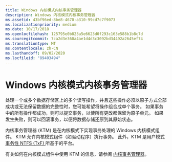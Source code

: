 ```yaml
---
title: Windows 内核模式内核事务管理器
description: Windows 内核模式内核事务管理器
ms.assetid: 43bf96ed-8be8-4670-a310-99cd7c7f9073
ms.localizationpriority: medium
ms.date: 10/17/2018
ms.openlocfilehash: 125795e0b823a5e6623d0f293c163e588b1b8c7d
ms.sourcegitcommit: 7ca2d3e360a4ae1d4d3c3092bd34492a2645ef74
ms.translationtype: MT
ms.contentlocale: zh-CN
ms.lasthandoff: 09/02/2020
ms.locfileid: "89403494"
---
```

# <a name="windows-kernel-mode-kernel-transaction-manager"></a>Windows 内核模式内核事务管理器


处理一个或多个数据存储区上的多个读写操作，并且这些操作必须以原子方式全部成功或无法保留数据的完整性时，您可能希望将操作组合成单个事务。 如果事务中的所有操作都成功，则可以提交事务，以使所有更改都保留为原子单元。 如果发生失败，则可以回滚事务，以便将数据存储还原到其原始状态。

内核事务管理器 (KTM) 是在内核模式下实现事务处理的 Windows 内核模式组件。 KTM 允许内核模式组件（如驱动程序）执行事务。 此外，KTM 是用户模式 [事务性 NTFS (TxF) ](https://go.microsoft.com/fwlink/p/?linkid=131245) 所基于的平台。

有关如何在内核模式组件中使用 KTM 的信息，请参阅 [内核事务管理器](introduction-to-ktm.md)。

 

 




